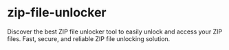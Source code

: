 # zip-file-unlocker
Discover the best ZIP file unlocker tool to easily unlock and access your ZIP files. Fast, secure, and reliable ZIP file unlocking solution.
